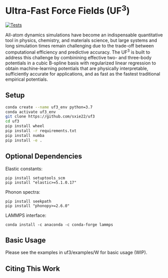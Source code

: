 # Ultra-Fast Force Fields (UF<sup>3</sup>)

[![Tests](https://github.com/sxie22/fast-linear-qmml/workflows/Tests/badge.svg)](https://github.com/sxie22/fast-linear-qmml/actions)


All-atom dynamics simulations have become an indispensable quantitative tool in physics, chemistry, and materials science, but large systems and long simulation times remain challenging due to the trade-off between computational efficiency and predictive accuracy. The UF<sup>3</sup> is built to address this challenge by combinining effective two- and three-body potentials in a cubic B-spline basis with regularized linear regression to obtain machine-learning potentials that are physically interpretable, sufficiently accurate for applications, and as fast as the fastest traditional empirical potentials.

## Setup
```bash
conda create --name uf3_env python=3.7
conda activate uf3_env
git clone https://github.com/sxie22/uf3
cd uf3
pip install wheel
pip install -r requirements.txt
pip install numba
pip install -e .
```

## Optional Dependencies
Elastic constants:
```
pip install setuptools_scm
pip install "elastic>=5.1.0.17"
```

Phonon spectra:
```
pip install seekpath
pip install "phonopy>=2.6.0"
```

LAMMPS interface:
```
conda install -c anaconda -c conda-forge lammps
```

## Basic Usage

Please see the examples in uf3/examples/W for basic usage (WIP).

## Citing This Work


